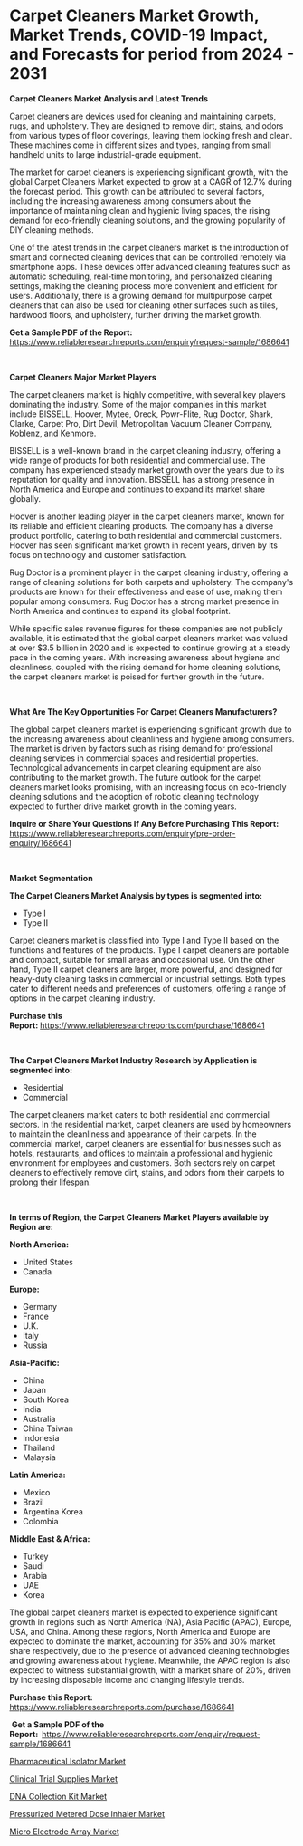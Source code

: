 <p><h1>Carpet Cleaners Market Growth, Market Trends, COVID-19 Impact, and Forecasts for period from 2024 - 2031</h1></p><p><strong>Carpet Cleaners Market Analysis and Latest Trends</strong></p>
<p><p>Carpet cleaners are devices used for cleaning and maintaining carpets, rugs, and upholstery. They are designed to remove dirt, stains, and odors from various types of floor coverings, leaving them looking fresh and clean. These machines come in different sizes and types, ranging from small handheld units to large industrial-grade equipment.</p><p>The market for carpet cleaners is experiencing significant growth, with the global Carpet Cleaners Market expected to grow at a CAGR of 12.7% during the forecast period. This growth can be attributed to several factors, including the increasing awareness among consumers about the importance of maintaining clean and hygienic living spaces, the rising demand for eco-friendly cleaning solutions, and the growing popularity of DIY cleaning methods.</p><p>One of the latest trends in the carpet cleaners market is the introduction of smart and connected cleaning devices that can be controlled remotely via smartphone apps. These devices offer advanced cleaning features such as automatic scheduling, real-time monitoring, and personalized cleaning settings, making the cleaning process more convenient and efficient for users. Additionally, there is a growing demand for multipurpose carpet cleaners that can also be used for cleaning other surfaces such as tiles, hardwood floors, and upholstery, further driving the market growth.</p></p>
<p><strong>Get a Sample PDF of the Report:&nbsp;</strong> <a href="https://www.reliableresearchreports.com/enquiry/request-sample/1686641">https://www.reliableresearchreports.com/enquiry/request-sample/1686641</a></p>
<p>&nbsp;</p>
<p><strong>Carpet Cleaners Major Market Players</strong></p>
<p><p>The carpet cleaners market is highly competitive, with several key players dominating the industry. Some of the major companies in this market include BISSELL, Hoover, Mytee, Oreck, Powr-Flite, Rug Doctor, Shark, Clarke, Carpet Pro, Dirt Devil, Metropolitan Vacuum Cleaner Company, Koblenz, and Kenmore.</p><p>BISSELL is a well-known brand in the carpet cleaning industry, offering a wide range of products for both residential and commercial use. The company has experienced steady market growth over the years due to its reputation for quality and innovation. BISSELL has a strong presence in North America and Europe and continues to expand its market share globally.</p><p>Hoover is another leading player in the carpet cleaners market, known for its reliable and efficient cleaning products. The company has a diverse product portfolio, catering to both residential and commercial customers. Hoover has seen significant market growth in recent years, driven by its focus on technology and customer satisfaction.</p><p>Rug Doctor is a prominent player in the carpet cleaning industry, offering a range of cleaning solutions for both carpets and upholstery. The company's products are known for their effectiveness and ease of use, making them popular among consumers. Rug Doctor has a strong market presence in North America and continues to expand its global footprint.</p><p>While specific sales revenue figures for these companies are not publicly available, it is estimated that the global carpet cleaners market was valued at over $3.5 billion in 2020 and is expected to continue growing at a steady pace in the coming years. With increasing awareness about hygiene and cleanliness, coupled with the rising demand for home cleaning solutions, the carpet cleaners market is poised for further growth in the future.</p></p>
<p>&nbsp;</p>
<p><strong>What Are The Key Opportunities For Carpet Cleaners Manufacturers?</strong></p>
<p><p>The global carpet cleaners market is experiencing significant growth due to the increasing awareness about cleanliness and hygiene among consumers. The market is driven by factors such as rising demand for professional cleaning services in commercial spaces and residential properties. Technological advancements in carpet cleaning equipment are also contributing to the market growth. The future outlook for the carpet cleaners market looks promising, with an increasing focus on eco-friendly cleaning solutions and the adoption of robotic cleaning technology expected to further drive market growth in the coming years.</p></p>
<p><strong>Inquire or Share Your Questions If Any Before Purchasing This Report:</strong> <a href="https://www.reliableresearchreports.com/enquiry/pre-order-enquiry/1686641">https://www.reliableresearchreports.com/enquiry/pre-order-enquiry/1686641</a></p>
<p>&nbsp;</p>
<p><strong>Market Segmentation</strong></p>
<p><strong>The Carpet Cleaners Market Analysis by types is segmented into:</strong></p>
<p><ul><li>Type I</li><li>Type II</li></ul></p>
<p><p>Carpet cleaners market is classified into Type I and Type II based on the functions and features of the products. Type I carpet cleaners are portable and compact, suitable for small areas and occasional use. On the other hand, Type II carpet cleaners are larger, more powerful, and designed for heavy-duty cleaning tasks in commercial or industrial settings. Both types cater to different needs and preferences of customers, offering a range of options in the carpet cleaning industry.</p></p>
<p><strong>Purchase this Report:&nbsp;</strong><a href="https://www.reliableresearchreports.com/purchase/1686641">https://www.reliableresearchreports.com/purchase/1686641</a></p>
<p>&nbsp;</p>
<p><strong>The Carpet Cleaners Market Industry Research by Application is segmented into:</strong></p>
<p><ul><li>Residential</li><li>Commercial</li></ul></p>
<p><p>The carpet cleaners market caters to both residential and commercial sectors. In the residential market, carpet cleaners are used by homeowners to maintain the cleanliness and appearance of their carpets. In the commercial market, carpet cleaners are essential for businesses such as hotels, restaurants, and offices to maintain a professional and hygienic environment for employees and customers. Both sectors rely on carpet cleaners to effectively remove dirt, stains, and odors from their carpets to prolong their lifespan.</p></p>
<p>&nbsp;</p>
<p><strong>In terms of Region, the Carpet Cleaners Market Players available by Region are:</strong></p>
<p>
    <p> <strong> North America: </strong>
        <ul>
            <li>United States</li>
            <li>Canada</li>
        </ul>
        </p> 
    <p> <strong> Europe: </strong>
        <ul>
            <li>Germany</li>
            <li>France</li>
            <li>U.K.</li>
            <li>Italy</li>
            <li>Russia</li>
        </ul>
        </p> 
    <p> <strong> Asia-Pacific: </strong>
        <ul>
            <li>China</li>
            <li>Japan</li>
            <li>South Korea</li>
            <li>India</li>
            <li>Australia</li>
            <li>China Taiwan</li>
            <li>Indonesia</li>
            <li>Thailand</li>
            <li>Malaysia</li>
        </ul>
        </p> 
    <p> <strong> Latin America: </strong>
        <ul>
            <li>Mexico</li>
            <li>Brazil</li>
            <li>Argentina Korea</li>
            <li>Colombia</li>
        </ul>
        </p> 
    <p> <strong> Middle East & Africa: </strong>
        <ul>
            <li>Turkey</li>
            <li>Saudi</li>
            <li>Arabia</li>
            <li>UAE</li>
            <li>Korea</li>
        </ul>
    </p>
    </p>
<p><p>The global carpet cleaners market is expected to experience significant growth in regions such as North America (NA), Asia Pacific (APAC), Europe, USA, and China. Among these regions, North America and Europe are expected to dominate the market, accounting for 35% and 30% market share respectively, due to the presence of advanced cleaning technologies and growing awareness about hygiene. Meanwhile, the APAC region is also expected to witness substantial growth, with a market share of 20%, driven by increasing disposable income and changing lifestyle trends.</p></p>
<p><strong>Purchase this Report: </strong><a href="https://www.reliableresearchreports.com/purchase/1686641">https://www.reliableresearchreports.com/purchase/1686641</a></p>
<p>&nbsp;<strong>Get a Sample PDF of the Report:&nbsp;&nbsp;</strong><a href="https://www.reliableresearchreports.com/enquiry/request-sample/1686641">https://www.reliableresearchreports.com/enquiry/request-sample/1686641</a></p>
<p><strong></strong></p>
<p><p><a href="https://medium.com/@ericahahn435/pharmaceutical-isolator-market-analysis-its-cagr-market-segmentation-and-global-industry-overview-99c184048232">Pharmaceutical Isolator Market</a></p><p><a href="https://medium.com/@albinbrakus/clinical-trial-supplies-market-size-cagr-trends-2024-2030-5d7b91ce6a1f">Clinical Trial Supplies Market</a></p><p><a href="https://github.com/mahnoor2003/Market-Research-Report-List-3/blob/main/dna-collection-kit-market.md">DNA Collection Kit Market</a></p><p><a href="https://medium.com/@ericahahn435/pressurized-metered-dose-inhaler-market-comprehensive-assessment-by-type-application-and-89cca3594d79">Pressurized Metered Dose Inhaler Market</a></p><p><a href="https://medium.com/@ericahahn435/micro-electrode-array-market-outlook-industry-overview-and-forecast-2024-to-2031-5f1b375aead5">Micro Electrode Array Market</a></p></p>